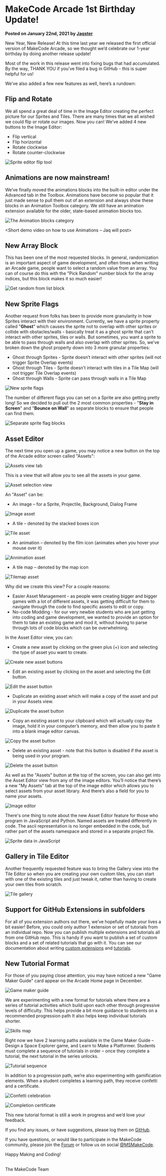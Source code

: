 # MakeCode Arcade 1st Birthday Update! 

**Posted on January 22nd, 2021 by [Jaqster](https://github.com/jaqster)**

New Year, New Release! At this time last year we released the first official version of MakeCode Arcade, so we thought we’d celebrate our 1-year birthday by doing another release update!

Most of the work in this release went into fixing bugs that had accumulated. By the way, THANK YOU if you’ve filed a bug in GitHub - this is super helpful for us!

We’ve also added a few new features as well, here’s a rundown:

## Flip and Rotate 

We all spend a great deal of time in the Image Editor creating the perfect picture for our Sprites and Tiles. There are many times that we all wished we could flip or rotate our images.  Now you can!  We’ve added 4 new buttons to the Image Editor: 

* Flip vertical
* Flip horizontal
* Rotate clockwise
* Rotate counter-clockwise

![Sprite editor flip tool](/static/blog/arcade/first-birthday-update/flip.gif)

## Animations are now mainstream! 

We’ve finally moved the animations blocks into the built-in editor under the Advanced tab in the Toolbox.  Animations have become so popular that it just made sense to pull them out of an extension and always show these blocks in an Animation Toolbox category. We still have an animation extension available for the older, state-based animation blocks too.

![The Animation blocks category](/static/blog/arcade/first-birthday-update/animation-category.png)

<Short demo video on how to use Animations – Jaq will post> 

## New Array Block 

This has been one of the most requested blocks. In general, randomization is an important aspect of game development, and often times when writing an Arcade game, people want to select a random value from an array. You can of course do this with the "Pick Random" number block for the array indices, but this block makes it so much easier! 

![Get random from list block](/static/blog/arcade/first-birthday-update/get-random-list.png)

## New Sprite Flags 

Another request from folks has been to provide more granularity in how Sprites interact with their environment.  Currently, we have a sprite property called "**Ghost**" which causes the sprite not to overlap with other sprites or collide with obstacles/walls - basically treat it as a ghost sprite that can’t interact with other sprites, tiles or walls. But sometimes, you want a sprite to be able to pass through walls and also overlap with other sprites. So, we’ve broken down the ghost property down into 3 more granular properties: 

* Ghost through Sprites - Sprite doesn’t interact with other sprites (will not trigger Sprite Overlap events) 
* Ghost through Tiles - Sprite doesn’t interact with tiles in a Tile Map (will not trigger Tile Overlap events) 
* Ghost through Walls - Sprite can pass through walls in a Tile Map 

![New sprite flags](/static/blog/arcade/first-birthday-update/sprite-flags.png)

The number of different flags you can set on a Sprite are also getting pretty long!  So we decided to pull out the 2 most common properties - "**Stay in Screen**" and "**Bounce on Wall**" as separate blocks to ensure that people can find them.

![Separate sprite flag blocks](/static/blog/arcade/first-birthday-update/sprite-flags2.png)

## Asset Editor

The next time you open up a game, you may notice a new button on the top of the Arcade editor screen called "Assets":

![Assets view tab](/static/blog/arcade/first-birthday-update/assets-menu.png)

This is a view that will allow you to see all the assets in your game.

![Asset selection view](/static/blog/arcade/first-birthday-update/assets-view.png)

An "Asset" can be: 

* An image – for a Sprite, Projectile, Background, Dialog Frame 

![Image asset](/static/blog/arcade/first-birthday-update/image.png)

* A tile – denoted by the stacked boxes icon 

![Tile asset](/static/blog/arcade/first-birthday-update/tile.png)

* An animation – denoted by the film icon (animates when you hover your mouse over it) 

![Annimation asset](/static/blog/arcade/first-birthday-update/animation.gif)

* A tile map – denoted by the map icon

![Tilemap asset](/static/blog/arcade/first-birthday-update/tilemap.png)

Why did we create this view? For a couple reasons:

* Easier Asset Management - as people were creating bigger and bigger games with a lot of different assets, it was getting difficult for them to navigate through the code to find specific assets to edit or copy.
* No-code Modding - for our very newbie students who are just getting into coding and game development, we wanted to provide an option for them to take an existing game and mod it, without having to parse through lots of code blocks which can be overwhelming.

In the Asset Editor view, you can: 

* Create a new asset by clicking on the green plus (+) icon and selecting the type of asset you want to create.

![Create new asset buttons](/static/blog/arcade/first-birthday-update/create-new-asset.png)

* Edit an existing asset by clicking on the asset and selecting the Edit button.

![Edit the asset button](/static/blog/arcade/first-birthday-update/edit-asset.png)

* Duplicate an existing asset which will make a copy of the asset and put in your Assets view.

![Duplicate the asset button](/static/blog/arcade/first-birthday-update/duplicate-asset.png)

* Copy an existing asset to your clipboard which will actually copy the image, hold it in your computer’s memory, and then allow you to paste it into a blank image editor canvas. 

![Copy the asset button](/static/blog/arcade/first-birthday-update/copy-asset.png)

* Delete an existing asset - note that this button is disabled if the asset is being used in your program.

![Delete the asset button](/static/blog/arcade/first-birthday-update/delete-asset.png)

As well as the "Assets" button at the top of the screen, you can also get into the Asset Editor view from any of the image editors. You’ll notice that there’s a new "My Assets" tab at the top of the image editor which allows you to select assets from your asset library.  And there’s also a field for you to name your assets. 

![Image editor](/static/blog/arcade/first-birthday-update/image-editor.png)

There's one thing to note about the new Asset Editor feature for those who program in JavaScript and Python. Named assets are treated differently in code. The ascii representation is no longer embedded in the code, but rather part of the assets namespace and stored in a separate project file.

![Sprite data in JavaScript](/static/blog/arcade/first-birthday-update/javascript.png)

## Gallery in Tile Editor

Another frequently requested feature was to bring the Gallery view into the Tile Editor so when you are creating your own custom tiles, you can start with one of the existing tiles and just tweak it, rather than having to create your own tiles from scratch.

![Tile gallery](/static/blog/arcade/first-birthday-update/tile-gallery.gif)

## Support for GitHub Extensions in subfolders 

For all of you extension authors out there, we’ve hopefully made your lives a bit easier!  Before, you could only author 1 extension or set of tutorials from an individual repo.  Now you can publish multiple extensions and tutorials all from one GitHub repo. This is handy if you want to publish a set of custom blocks and a set of related tutorials that go with it. You can see our documentation about writing [custom extensions](https://makecode.com/extensions/getting-started) and [tutorials](https://makecode.com/writing-docs/user-tutorials).

## New Tutorial Format 

For those of you paying close attention, you may have noticed a new "Game Maker Guide" card appear on the Arcade Home page in December.

![Game maker guide](/static/blog/arcade/first-birthday-update/game-maker-guide.png)

We are experimenting with a new format for tutorials where there are a series of tutorial activities which build upon each other through progressive levels of difficulty. This helps provide a bit more guidance to students on a recommended progression path It also helps keep individual tutorials shorter.

![Skills map](/static/blog/arcade/first-birthday-update/skills-map.png)

Right now we have 2 learning paths available in the Game Maker Guide – Design a Space Explorer game, and Learn to Make a Platformer. Students must complete a sequence of tutorials in order – once they complete a tutorial, the next tutorial in the series unlocks.

![Tutorial sequence](/static/blog/arcade/first-birthday-update/tutorial-sequence.png)

In addition to a progression path, we’re also experimenting with gamification elements. When a student completes a learning path, they receive confetti and a certificate.

![Confetti celebration](/static/blog/arcade/first-birthday-update/confetti.gif)

![Completion certificate](/static/blog/arcade/first-birthday-update/certificate.png)

This new tutorial format is still a work in progress and we’d love your feedback.

If you find any issues, or have suggestions, please log them on [GitHub](https://github.com/microsoft/pxt-arcade/issues).

If you have questions, or would like to participate in the MakeCode community, please join the [Forum](https://forum.makecode.com) or follow us on social [@MSMakeCode](https://twitter.com/MSMakeCode).

Happy Making and Coding!

<br/>
The MakeCode Team
